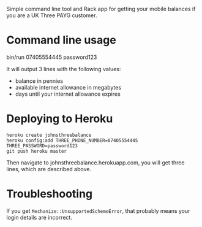Simple command line tool and Rack app for getting your mobile balances
if you are a UK Three PAYG customer.

# Command line usage

bin/run 07405554445 password123

It will output 3 lines with the following values:

- balance in pennies
- available internet allowance in megabytes
- days until your internet allowance expires

# Deploying to Heroku

    heroku create johnsthreebalance
    heroku config:add THREE_PHONE_NUMBER=07405554445 THREE_PASSWORD=password123
    git push heroku master

Then navigate to johnsthreebalance.herokuapp.com, you will get three
lines, which are described above.

# Troubleshooting

If you get `Mechanize::UnsupportedSchemeError`, that probably means your
login details are incorrect.
